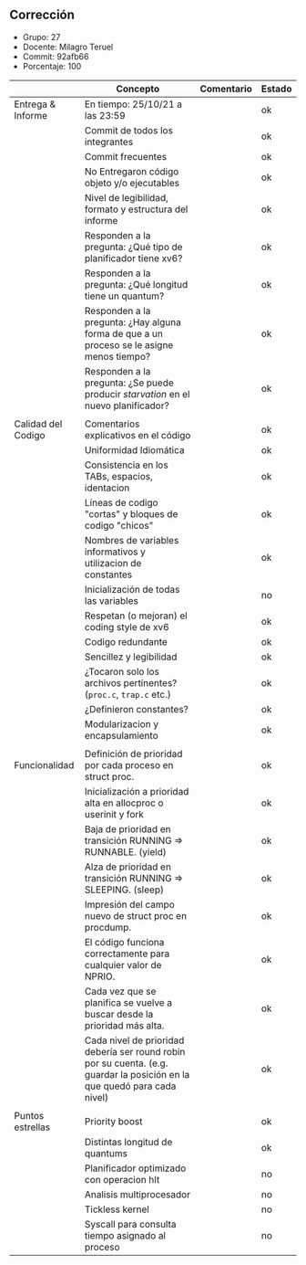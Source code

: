 ## Corrección
* Grupo:  27
* Docente: Milagro Teruel
* Commit: 92afb66
* Porcentaje: 100

|  | Concepto | Comentario | Estado |
|---|---|---|---|
| Entrega & Informe | En tiempo: 25/10/21 a las 23:59 |  | ok |
|  | Commit de todos los integrantes |  | ok |
|  | Commit frecuentes |  | ok |
|  | No Entregaron código objeto y/o ejecutables |  | ok |
|  | Nivel de legibilidad, formato y estructura del informe |  | ok |
|  | Responden a la pregunta: ¿Qué tipo de planificador tiene xv6? |  | ok |
|  | Responden a la pregunta: ¿Qué longitud tiene un quantum? |  | ok |
|  | Responden a la pregunta: ¿Hay alguna forma de que a un proceso se le asigne menos tiempo? |  | ok |
|  | Responden a la pregunta: ¿Se puede producir *starvation* en el nuevo planificador?  |  | ok |
|  |  |  |  |
| Calidad del Codigo | Comentarios explicativos en el código |  | ok |
|  | Uniformidad Idiomática |  | ok |
|  | Consistencia en los TABs, espacios, identacion |  | ok |
|  | Líneas de codigo "cortas" y bloques de codigo "chicos" |  | ok |
|  | Nombres de variables informativos y utilizacion de constantes |  | ok |
|  | Inicialización de todas las variables |  | no |
|  | Respetan (o mejoran) el coding style de xv6 |  | ok |
|  | Codigo redundante |  | ok |
|  | Sencillez y legibilidad |  | ok |
|  | ¿Tocaron solo los archivos pertinentes? (`proc.c`, `trap.c` etc.) |  | ok |
|  | ¿Definieron constantes? |  | ok |
|  | Modularizacion y encapsulamiento |  | ok |
|  |  |  |  |
| Funcionalidad | Definición de prioridad por cada proceso en struct proc. |  | ok |
|  | Inicialización a prioridad alta en allocproc o userinit y fork |  | ok |
|  | Baja de prioridad en transición RUNNING => RUNNABLE. (yield) |  | ok |
|  | Alza de prioridad en transición RUNNING => SLEEPING. (sleep) |  | ok |
|  | Impresión del campo nuevo de struct proc en procdump. |  | ok |
|  | El código funciona correctamente para cualquier valor de NPRIO. |  | ok |
|  | Cada vez que se planifica se vuelve a buscar desde la prioridad más alta. |  | ok |
|  | Cada nivel de prioridad debería ser round robin por su cuenta. (e.g. guardar la posición en la que quedó para cada nivel) |  | ok |
|  |  |  |  |
| Puntos estrellas | Priority boost |  | ok |
|  | Distintas longitud de quantums |  | ok |
|  | Planificador optimizado con operacion hlt |  | no |
|  | Analisis multiprocesador |  | no |
|  | Tickless kernel |  | no |
|  | Syscall para consulta tiempo asignado al proceso |  | no |